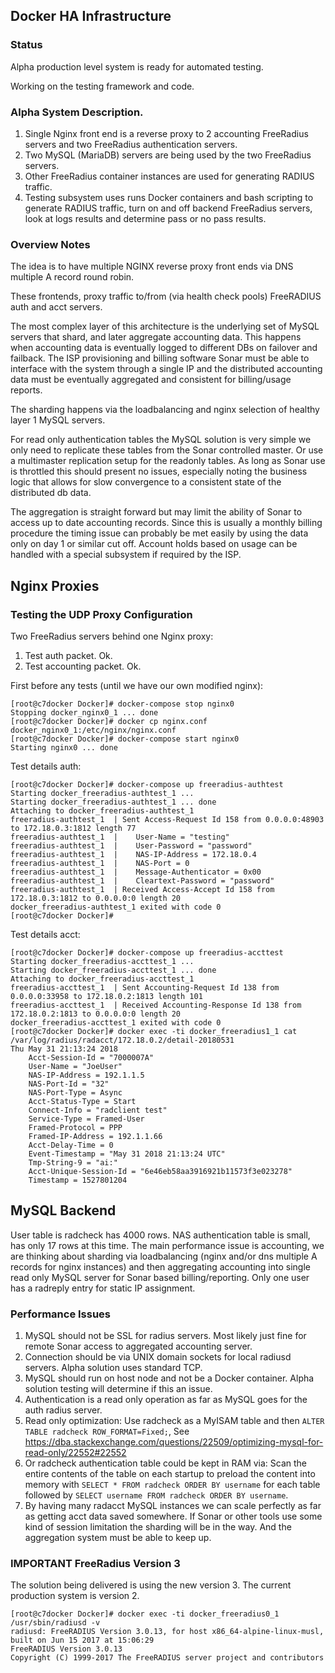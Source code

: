## Docker HA Infrastructure

### Status

Alpha production level system is ready for automated testing.

Working on the testing framework and code.

### Alpha System Description.

 1. Single Nginx front end is a reverse proxy to 2 accounting FreeRadius servers and two FreeRadius authentication servers.
 1. Two MySQL (MariaDB) servers are being used by the two FreeRadius servers.
 1. Other FreeRadius container instances are used for generating RADIUS traffic.
 1. Testing subsystem uses runs Docker containers and bash scripting to generate RADIUS traffic, turn on and off backend FreeRadius servers,
look at logs results and determine pass or no pass results.

### Overview Notes

The idea is to have multiple NGINX reverse proxy front ends via DNS multiple A record round robin.

These frontends, proxy traffic to/from (via health check pools) FreeRADIUS auth and acct servers.

The most complex layer of this architecture is the underlying set of MySQL servers that shard, and later aggregate accounting data. This happens when accounting data is eventually logged to different DBs on failover and failback. The ISP provisioning and billing software Sonar must be able to interface with the system through a single IP and the distributed accounting data must be eventually aggregated and consistent for billing/usage reports.

The sharding happens via the loadbalancing and nginx selection of healthy layer 1 MySQL servers.

For read only authentication tables the MySQL solution is very simple we only need to replicate these tables from the Sonar controlled master. Or use a multimaster replication setup for the readonly tables. As long as Sonar use is throttled this should present no issues, especially noting
the business logic that allows for slow convergence to a consistent state of the distributed db data.

The aggregation is straight forward but may limit the ability of Sonar to access up to date accounting records. 
Since this is usually a monthly billing procedure the timing issue can probably be met easily by using the data only on day 1 or similar cut off. Account holds based on usage can be handled with a special subsystem if
required by the ISP.

## Nginx Proxies

### Testing the UDP Proxy Configuration

Two FreeRadius servers behind one Nginx proxy:

 1. Test auth packet. Ok.
 1. Test accounting packet. Ok.
 
 First before any tests (until we have our own modified nginx):
 
 ```
[root@c7docker Docker]# docker-compose stop nginx0
Stopping docker_nginx0_1 ... done
[root@c7docker Docker]# docker cp nginx.conf docker_nginx0_1:/etc/nginx/nginx.conf
[root@c7docker Docker]# docker-compose start nginx0
Starting nginx0 ... done
 ```

Test details auth:
```
[root@c7docker Docker]# docker-compose up freeradius-authtest
Starting docker_freeradius-authtest_1 ... 
Starting docker_freeradius-authtest_1 ... done
Attaching to docker_freeradius-authtest_1
freeradius-authtest_1  | Sent Access-Request Id 158 from 0.0.0.0:48903 to 172.18.0.3:1812 length 77
freeradius-authtest_1  | 	User-Name = "testing"
freeradius-authtest_1  | 	User-Password = "password"
freeradius-authtest_1  | 	NAS-IP-Address = 172.18.0.4
freeradius-authtest_1  | 	NAS-Port = 0
freeradius-authtest_1  | 	Message-Authenticator = 0x00
freeradius-authtest_1  | 	Cleartext-Password = "password"
freeradius-authtest_1  | Received Access-Accept Id 158 from 172.18.0.3:1812 to 0.0.0.0:0 length 20
docker_freeradius-authtest_1 exited with code 0
[root@c7docker Docker]# 
```

Test details acct:
```
[root@c7docker Docker]# docker-compose up freeradius-accttest
Starting docker_freeradius-accttest_1 ... 
Starting docker_freeradius-accttest_1 ... done
Attaching to docker_freeradius-accttest_1
freeradius-accttest_1  | Sent Accounting-Request Id 138 from 0.0.0.0:33958 to 172.18.0.2:1813 length 101
freeradius-accttest_1  | Received Accounting-Response Id 138 from 172.18.0.2:1813 to 0.0.0.0:0 length 20
docker_freeradius-accttest_1 exited with code 0
[root@c7docker Docker]# docker exec -ti docker_freeradius1_1 cat /var/log/radius/radacct/172.18.0.2/detail-20180531
Thu May 31 21:13:24 2018
	Acct-Session-Id = "7000007A"
	User-Name = "JoeUser"
	NAS-IP-Address = 192.1.1.5
	NAS-Port-Id = "32"
	NAS-Port-Type = Async
	Acct-Status-Type = Start
	Connect-Info = "radclient test"
	Service-Type = Framed-User
	Framed-Protocol = PPP
	Framed-IP-Address = 192.1.1.66
	Acct-Delay-Time = 0
	Event-Timestamp = "May 31 2018 21:13:24 UTC"
	Tmp-String-9 = "ai:"
	Acct-Unique-Session-Id = "6e46eb58aa3916921b11573f3e023278"
	Timestamp = 1527801204
```

## MySQL Backend

User table is radcheck has 4000 rows. NAS authentication table is small, has only 17 rows at this time. The main performance issue is accounting, we are thinking about sharding via loadbalancing (nginx and/or dns multiple A records for nginx instances) and then aggregating accounting into single read only MySQL server for Sonar based billing/reporting. Only one user has a radreply entry for static IP assignment.

### Performance Issues

 1. MySQL should not be SSL for radius servers. Most likely just fine for remote Sonar access to aggregated accounting server.
 1. Connection should be via UNIX domain sockets for local radiusd servers. Alpha solution uses standard TCP.
 1. MySQL should run on host node and not be a Docker container. Alpha solution testing will determine if this an issue.
 1. Authentication is a read only operation as far as MySQL goes for the auth radius server.
 1. Read only optimization: Use radcheck as a MyISAM table and then ```ALTER TABLE radcheck ROW_FORMAT=Fixed;```, See https://dba.stackexchange.com/questions/22509/optimizing-mysql-for-read-only/22552#22552
 1. Or radcheck authentication table could be kept in RAM via: Scan the entire contents of the table on each startup to preload the content into memory with ```SELECT * FROM radcheck ORDER BY username``` for each table followed by ```SELECT username FROM radcheck ORDER BY username```.
 1. By having many radacct MySQL instances we can scale perfectly as far as getting acct data saved somewhere. If Sonar
 or other tools use some kind of session limitation the sharding will be in the way. And the aggregation system must be
 able to keep up.

### IMPORTANT FreeRadius Version 3

The solution being delivered is using the new version 3. The current production system is version 2.

```
[root@c7docker Docker]# docker exec -ti docker_freeradius0_1 /usr/sbin/radiusd -v
radiusd: FreeRADIUS Version 3.0.13, for host x86_64-alpine-linux-musl, built on Jun 15 2017 at 15:06:29
FreeRADIUS Version 3.0.13
Copyright (C) 1999-2017 The FreeRADIUS server project and contributors
```

